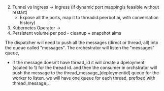 2. Tunnel vs Ingress -> Ingress (if dynamic port mappingis feasible without restart)
    - Expose all the ports, map it to threadid.peerbot.ai, with conversation history)
4. Kubernetes Operator -> 
7. Persistent volume per pod - cleanup + snapshot alma


The dispatcher will need to push all the messages (direct or thread, all) into the queue called "messages". 
The orchestrator will listen the "messages" queue, 
*  if the message doesn't have thread_id it will create a dpeloyment (scaled to 1) for the thread id.
and then the consumer in orchstrator will push the message to the thread_message_[deploymentid] queue for the worker to listen.
we will have one queue for each thread, prefixed with thread_message_. 
